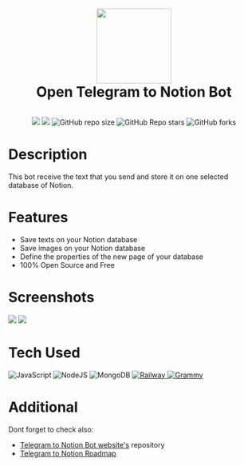 <div align="center">
  <h1>
    <img
      src="https://i.ibb.co/v1bS7pj/icon-rounded-box.png"
      width="150px"
    >
    <br/>
    Open Telegram to Notion Bot
  </h1>
</div>

<p align="center"> <a href="https://t.me/OpenTelegramToNotionBot" target="_blank"><img alt="" src="https://img.shields.io/badge/Telegram-4797ff?style=normal&logo=Telegram&logoColor=white" style="vertical-align:center" /></a></p>

<p align="center">
    <img src="https://img.shields.io/github/issues/FranP-Code/Telegram-to-Notion-Bot?style=flat-square">
    <img src="https://img.shields.io/github/issues-pr/FranP-Code/Telegram-To-Notion-Bot?style=flat-square">
    <img alt="GitHub repo size" src="https://img.shields.io/github/repo-size/FranP-Code/Telegram-To-Notion-Bot?style=flat-square">
    <img alt="GitHub Repo stars" src="https://img.shields.io/github/stars/FranP-Code/Telegram-To-Notion-Bot?style=flat-square">
    <img alt="GitHub forks" src="https://img.shields.io/github/forks/FranP-Code/Telegram-To-Notion-Bot?style=flat-square">
</p>

# Description
This bot receive the text that you send and store it on one selected database of Notion.

# Features
- Save texts on your Notion database
- Save images on your Notion database
- Define the properties of the new page of your database
- 100% Open Source and Free
# Screenshots
 <img src="https://i.ibb.co/z73qrqg/index.png">
 <img src="https://i.ibb.co/pJ10w9j/Telegram-To-Notion-Bot-Demo-Acelerated.gif">

# Tech Used
 ![JavaScript](https://img.shields.io/badge/javascript-%23323330.svg?style=for-the-badge&logo=javascript&logoColor=%23F7DF1E)
 ![NodeJS](https://img.shields.io/badge/node.js-6DA55F?style=for-the-badge&logo=node.js&logoColor=white)
 ![MongoDB](https://img.shields.io/badge/MongoDB-%234ea94b.svg?style=for-the-badge&logo=mongodb&logoColor=white)
 <a href="https://railway.app">
 ![Railway](https://img.shields.io/badge/railway-444.svg?style=for-the-badge&logo=railway&logoColor=white)
 </a>
 <a href="https://grammy.dev">![Grammy](https://img.shields.io/badge/GrammY-009dca.svg?style=for-the-badge&logo=grammy&logoColor=white)</a>

# Additional

Dont forget to check also:
- [Telegram to Notion Bot website's](https://github.com/FranP-code/Telegram-to-Notion-Website) repository
- [Telegram to Notion Roadmap](https://franpcode.notion.site/franpcode/3ef68732c1f9426dbdaba21e20dc3509?v=660b09746d4d4ede877a477d3b628f02)
<!-- </> with 💛 by readMD (https://readmd.itsvg.in) -->